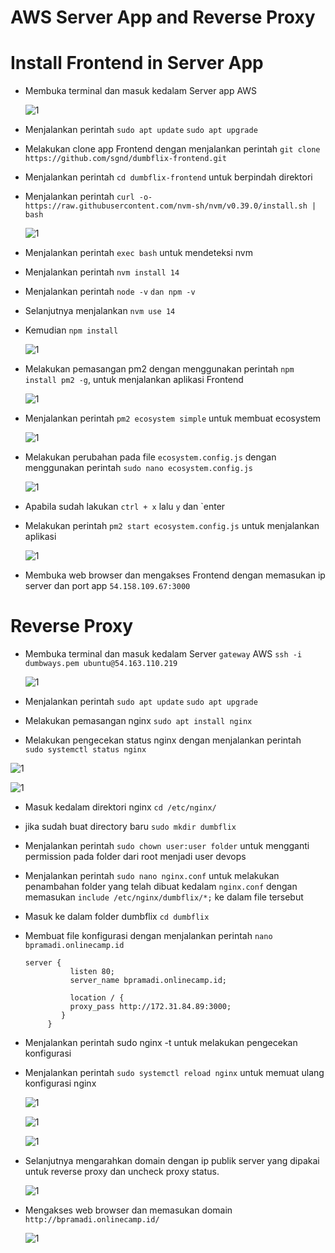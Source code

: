# AWS Server App and Reverse Proxy

# Install Frontend in Server App

- Membuka terminal dan masuk kedalam Server app AWS

  ![1](assets/frontend-1.png)

- Menjalankan perintah `sudo apt update` `sudo apt upgrade`
- Melakukan clone app Frontend dengan menjalankan perintah `git clone https://github.com/sgnd/dumbflix-frontend.git`
- Menjalankan perintah `cd dumbflix-frontend` untuk berpindah direktori
- Menjalankan perintah `curl -o- https://raw.githubusercontent.com/nvm-sh/nvm/v0.39.0/install.sh | bash`

  ![1](assets/frontend-2.png)

- Menjalankan perintah `exec bash` untuk mendeteksi nvm
- Menjalankan perintah `nvm install 14`
- Menjalankan perintah `node -v` `dan npm -v`
- Selanjutnya menjalankan `nvm use 14`
- Kemudian `npm install`

  ![1](assets/frontend-4.png)

- Melakukan pemasangan pm2 dengan menggunakan perintah `npm install pm2 -g`, untuk menjalankan aplikasi Frontend

  ![1](assets/frontend-5.png)

- Menjalankan perintah `pm2 ecosystem simple` untuk membuat ecosystem

  ![1](assets/frontend-6.png)

- Melakukan perubahan pada file `ecosystem.config.js` dengan menggunakan perintah `sudo nano ecosystem.config.js`

  ![1](assets/frontend-7.png)

- Apabila sudah lakukan `ctrl + x` lalu `y` dan `enter
- Melakukan perintah `pm2 start ecosystem.config.js` untuk menjalankan aplikasi

  ![1](assets/frontend-8.png)

- Membuka web browser dan mengakses Frontend dengan memasukan ip server dan port app `54.158.109.67:3000`

# Reverse Proxy

- Membuka terminal dan masuk kedalam Server `gateway` AWS `ssh -i dumbways.pem ubuntu@54.163.110.219`

  ![1](assets/reverse-1.png)

- Menjalankan perintah `sudo apt update` `sudo apt upgrade`
- Melakukan pemasangan nginx `sudo apt install nginx`
- Melakukan pengecekan status nginx dengan menjalankan perintah ` sudo systemctl status nginx`

![1](assets/reverse-2.png)

![1](assets/reverse-3.png)

- Masuk kedalam direktori nginx `cd /etc/nginx/`
- jika sudah buat directory baru `sudo mkdir dumbflix`
- Menjalankan perintah `sudo chown user:user folder` untuk mengganti permission pada folder dari root menjadi user devops
- Menjalankan perintah `sudo nano nginx.conf` untuk melakukan penambahan folder yang telah dibuat kedalam `nginx.conf` dengan memasukan `include /etc/nginx/dumbflix/*;` ke dalam file tersebut
- Masuk ke dalam folder dumbflix `cd dumbflix`
- Membuat file konfigurasi dengan menjalankan perintah `nano bpramadi.onlinecamp.id`

  ```
  server {
            listen 80;
            server_name bpramadi.onlinecamp.id;

            location / {
  	        proxy_pass http://172.31.84.89:3000;
          }
       }

  ```

- Menjalankan perintah sudo nginx -t untuk melakukan pengecekan konfigurasi
- Menjalankan perintah `sudo systemctl reload nginx` untuk memuat ulang konfigurasi nginx

  ![1](assets/reverse-4.png)

  ![1](assets/reverse-5.png)

  ![1](assets/reverse-6.png)

- Selanjutnya mengarahkan domain dengan ip publik server yang dipakai untuk reverse proxy dan uncheck proxy status.

  ![1](assets/reverse-7.png)

- Mengakses web browser dan memasukan domain `http://bpramadi.onlinecamp.id/`

  ![1](assets/reverse-8.png)

